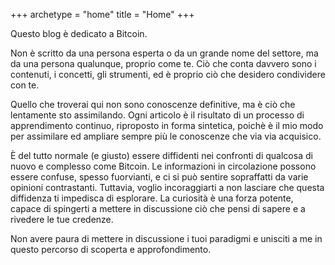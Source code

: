 +++
archetype = "home"
title = "Home"
+++

Questo blog è dedicato a Bitcoin.

Non è scritto da una persona esperta o da un grande nome del settore, ma da una persona qualunque, proprio come te. Ciò che conta davvero sono i contenuti, i concetti, gli strumenti, ed è proprio ciò che desidero condividere con te.

Quello che troverai qui non sono conoscenze definitive, ma è ciò che lentamente sto assimilando. Ogni articolo è il risultato di un processo di apprendimento continuo, riproposto in forma sintetica, poichè è il mio modo per assimilare ed ampliare sempre più le conoscenze che via via acquisico.

È del tutto normale (e giusto) essere diffidenti nei confronti di qualcosa di nuovo e complesso come Bitcoin. Le informazioni in circolazione possono essere confuse, spesso fuorvianti, e ci si può sentire sopraffatti da varie opinioni contrastanti. Tuttavia, voglio incoraggiarti a non lasciare che questa diffidenza ti impedisca di esplorare. La curiosità è una forza potente, capace di spingerti a mettere in discussione ciò che pensi di sapere e a rivedere le tue credenze.

Non avere paura di mettere in discussione i tuoi paradigmi e unisciti a me in questo percorso di scoperta e approfondimento.
